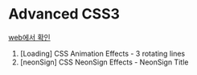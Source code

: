 # Advanced CSS3

[web에서 확인](https://advanced-css-eta.vercel.app/)

1. [Loading] CSS Animation Effects - 3 rotating lines
2. [neonSign] CSS NeonSign Effects - NeonSign Title
